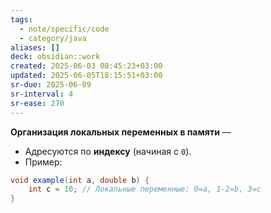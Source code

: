 ```yaml
---
tags:
  - note/specific/code
  - category/java
aliases: []
deck: obsidian::work
created: 2025-06-03 08:45:23+03:00
updated: 2025-06-05T18:15:51+03:00
sr-due: 2025-06-09
sr-interval: 4
sr-ease: 270
---
```


**Организация локальных переменных в памяти**
—
- Адресуются по **индексу** (начиная с `0`).
- Пример:

```java
void example(int a, double b) {
	int c = 10; // Локальные переменные: 0=a, 1-2=b, 3=c
}
```
